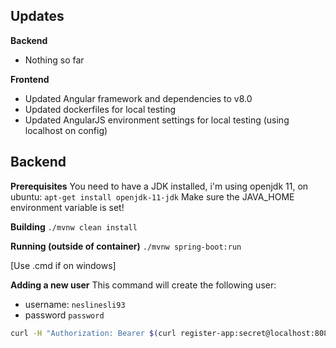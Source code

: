 ## Updates
**Backend**
- Nothing so far

**Frontend**
- Updated Angular framework and dependencies to v8.0
- Updated dockerfiles for local testing
- Updated AngularJS environment settings for local testing (using localhost on config)

## Backend
**Prerequisites**
You need to have a JDK installed, i'm using openjdk 11, on ubuntu:
`apt-get install openjdk-11-jdk`
Make sure the JAVA_HOME environment variable is set!

**Building**
`./mvnw clean install`

**Running (outside of container)**
`./mvnw spring-boot:run`

[Use .cmd if on windows]

**Adding a new user**
This command will create the following user:
- username: `neslinesli93`
- password `password`
```bash
curl -H "Authorization: Bearer $(curl register-app:secret@localhost:8080/oauth/token -d "grant_type=client_credentials&client_id=register-app" | jq --raw-output ."access_token")" localhost:8080/api/register -H "Content-Type: application/json" -d '{"username":"neslinesli93","password":"password"}' | jq
```
